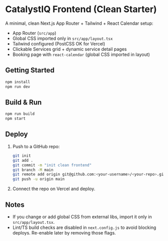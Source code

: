 # CatalystIQ Frontend (Clean Starter)

A minimal, clean Next.js App Router + Tailwind + React Calendar setup:
- App Router (`src/app`)
- Global CSS imported only in `src/app/layout.tsx`
- Tailwind configured (PostCSS OK for Vercel)
- Clickable Services grid + dynamic service detail pages
- Booking page with `react-calendar` (global CSS imported in layout)

## Getting Started

```bash
npm install
npm run dev
```

## Build & Run

```bash
npm run build
npm start
```

## Deploy

1. Push to a GitHub repo:
   ```bash
   git init
   git add .
   git commit -m "init clean frontend"
   git branch -M main
   git remote add origin git@github.com:<your-username>/<your-repo>.git
   git push -u origin main
   ```

2. Connect the repo on Vercel and deploy.

## Notes

- If you change or add global CSS from external libs, import it only in `src/app/layout.tsx`.
- Lint/TS build checks are disabled in `next.config.js` to avoid blocking deploys. Re-enable later by removing those flags.
